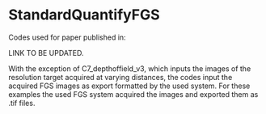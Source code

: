 # StandardQuantifyFGS

Codes used for paper published in:

LINK TO BE UPDATED.

With the exception of C7_depthoffield_v3, which inputs the images of the resolution target acquired at varying distances, the codes input the acquired
FGS images as export formatted by the used system. For these examples the used FGS system acquired the images and exported them as .tif files.  

